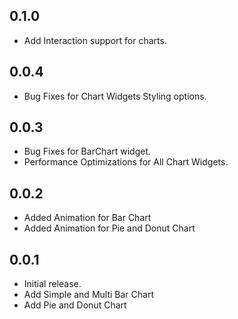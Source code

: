 ## 0.1.0

* Add Interaction support for charts.

## 0.0.4

* Bug Fixes for Chart Widgets Styling options.

## 0.0.3

* Bug Fixes for BarChart widget.
* Performance Optimizations for All Chart Widgets.

## 0.0.2

* Added Animation for Bar Chart
* Added Animation for Pie and Donut Chart

## 0.0.1

* Initial release.
* Add Simple and Multi Bar Chart
* Add Pie and Donut Chart
